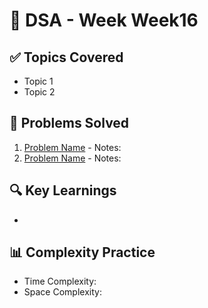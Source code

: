 # 📘 DSA - Week Week16

## ✅ Topics Covered
- Topic 1
- Topic 2

## 🧩 Problems Solved
1. [Problem Name](#) - Notes:
2. [Problem Name](#) - Notes:

## 🔍 Key Learnings
- 

## 📊 Complexity Practice
- Time Complexity:
- Space Complexity:
